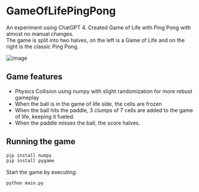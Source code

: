# GameOfLifePingPong
An experiment using ChatGPT 4. Created Game of Life with Ping Pong with almost no manual changes.<br/>
The game is split into two halves, on the left is a Game of Life and on the right is the classic Ping Pong.


![image](https://user-images.githubusercontent.com/649919/226140828-b47b4db9-1191-4eea-b662-15fb4defe191.png)

## Game features
- Physics Collision using numpy with slight randomization for more rebust gameplay
- When the ball is in the game of life side, the cells are frozen
- When the ball hits the paddle, 3 clumps of 7 cells are added to the game of life, keeping it fueled.
- When the paddle misses the ball, the score halves.

## Running the game
```sh
pip install numpy
pip install pygame
```

Start the game by executing: 
```sh
python main.py
```
